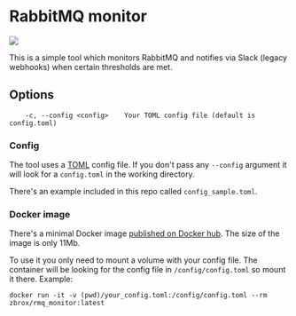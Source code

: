 # RabbitMQ monitor

![](https://github.com/zbrox/rmq_monitor/workflows/Build/badge.svg)

This is a simple tool which monitors RabbitMQ and notifies via Slack (legacy webhooks) when certain thresholds are met.

## Options

```
    -c, --config <config>    Your TOML config file (default is config.toml)
```

### Config

The tool uses a [TOML](https://github.com/toml-lang/toml) config file. If you don't pass any `--config` argument it will look for a `config.toml` in the working directory.

There's an example included in this repo called `config_sample.toml`.

### Docker image

There's a minimal Docker image [published on Docker hub](https://hub.docker.com/r/zbrox/rmq_monitor). The size of the image is only 11Mb.

To use it you only need to mount a volume with your config file. The container will be looking for the config file in `/config/config.toml` so mount it there. Example:

```
docker run -it -v (pwd)/your_config.toml:/config/config.toml --rm zbrox/rmq_monitor:latest
```

